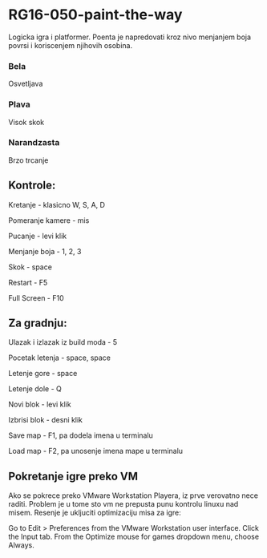 # RG16-050-paint-the-way
Logicka igra i platformer. Poenta je napredovati kroz nivo menjanjem boja povrsi i koriscenjem njihovih osobina.
### Bela
 Osvetljava
### Plava
 Visok skok
### Narandzasta
 Brzo trcanje

## Kontrole:
Kretanje - klasicno W, S, A, D

Pomeranje kamere - mis

Pucanje - levi klik

Menjanje boja - 1, 2, 3

Skok - space

Restart - F5

Full Screen - F10

## Za gradnju:
Ulazak i izlazak iz build moda - 5

Pocetak letenja - space, space

Letenje gore - space

Letenje dole - Q

Novi blok - levi klik

Izbrisi blok - desni klik

Save map - F1, pa dodela imena u terminalu

Load map - F2, pa unosenje imena mape u terminalu

## Pokretanje igre preko VM
Ako se pokrece preko VMware Workstation Playera, iz prve verovatno nece raditi.
Problem je u tome sto vm ne prepusta punu kontrolu linuxu nad misem.
Resenje je ukljuciti optimizaciju misa za igre:

Go to Edit > Preferences from the VMware Workstation user interface.
Click the Input tab.
From the Optimize mouse for games dropdown menu, choose Always.
